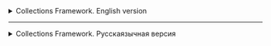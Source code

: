 <details>
<summary>Collections Framework. English version</summary>

<details>
<summary>Basic information about Collections Framework</summary>

# Collections in Java

Any group of individual objects represented as a whole is called a collection of Java objects. In Java, JDK 1.2
defines a separate structure called the "Collection Framework", which contains all classes and interfaces
of Java collections.

In Java, the collection interface (`java.util.Collection`) and the `Map` interface (`java.util.Map`) are the two main "root"
interfaces of Java collection classes.

## What is a framework in Java?

A framework is a set of classes and interfaces that provide a ready—made architecture. To implement a new function
or class, there is no need to define a structure. However, an optimal object-oriented design always includes
a structure with a set of classes in which all classes perform tasks of the same type.

### The need for a separate data collection platform in Java

Before the advent of the Collection Framework (or before JDK 1.2), the standard methods for grouping Java objects (or collections) were
Arrays or Vectors or Hash tables. All these collections did not have a common interface. Thus, although the main purpose
of all collections is the same, the implementation of all these collections was determined independently and had no correlation between
them. In addition, it is very difficult for users to remember all the different methods, syntax, and constructors.

### Advantages of the Java Collection Framework

Since the lack of a data collection system has led to the above set of disadvantages, the advantages
of the data collection system are listed below.

- **Serial API:** The API has a basic set of interfaces such as `Set`, `List` or `Map` common set
  methods.

- **Reduces programming efforts:** The programmer does not need to worry about the design of the Collection, he can
  focus on making the best use of it in your program. So the basic concept is
  Object-oriented programming (i.e. abstraction) has been successfully implemented.

- **Improves the speed and quality of the program:** Improves productivity by providing high-performance
  implement useful data structures and algorithms, because in this case the programmer does not need to think about the best
  implementations of a specific data structure. He may just use a better implementation to significantly boost
  the performance of your algorithm/program.

### Hierarchy of the data collection platform in Java

The `java.util` package contains all the classes and interfaces required by the `collection` framework. The `collection` framework
contains an interface named the `iterable` interface, which makes it easy to iterate through collections. This
The interface is extended by the main `collection` interface, which acts as the root
for the `collection framework'.
All collections extend this interface, thereby extending the properties of the iterator and methods of this interface. The
following figure shows the hierarchy of the `collection framework` data collection structure.

![img.png](images%2Fimg.png)

### Collection interface methods

This interface contains various methods that can be directly used by all collections implementing this
interface.:

| Method | Description |
|-----------------------------|---------------------------------------------------------------------------------|
| `add(Object)`               | Adds an object to the collection.                                                   |
| `addAll(Collection c)` | Adds all items from the specified collection to this collection.                  |
| `clear()` | Removes all items from this collection.                                         |
| `contains(Object o)` | Returns `true` if the collection contains the specified element.                   |
| `containsAll(Collection c)` | Returns `true` if the collection contains all the items from the specified collection. |
| `equals(Object o)` | Compares the specified object with this collection for equality.                     |
| `hashCode()` | Returns the hash code of this collection.                                              |
| `isEmpty()` | Returns `true` if the collection does not contain elements.                        |
| `iterator()` | Returns an iterator for the items in this collection.                             |
| `max()` | Returns the maximum                                                            

</details>

<details>
<summary>Lesson 27. ArrayList</summary>


# Lesson 27. ArrayList in Java

## Introduction to the List Interface in Java

The `List' interface in Java is part of the Java Collections Framework and is an ordered collection (or
sequence) of elements. The items in the list can be accessed and managed by indexes starting from scratch. The main thing
The difference between the `List` interface and standard arrays lies in its flexibility: unlike arrays, the size of lists
can change dynamically. `List` provides methods for adding, deleting, and accessing items, and also
allows you to search and sort data. This interface is implemented by various classes, such
as `ArrayList`, `LinkedList` and others, each of which has its own characteristics and applications. Learning about `List` and its
implementations, especially `ArrayList', is fundamental to the effective use of collections in Java.

## Introduction to ArrayList

![img_1.png](images%2Fimg_1.png)

### Overview: What is an ArrayList and how does it differ from regular arrays

An `ArrayList` in Java is an implementation of a dynamic array that is part of the Java Collections Framework. Unlike
standard arrays, `ArrayList` provides the ability to dynamically resize. This means that
elements can be added or removed, and the size of the `ArrayList` will automatically adapt to these
changes. 'ArrayList` supports only object data types and cannot store primitive types directly.

### Advantages of using ArrayList over arrays

- **Size flexibility**: The main advantage of `ArrayList` over standard arrays is its ability to
  change the size during program execution. This allows for more efficient memory management, especially when accurate
  The number of elements is unknown in advance.
- **Convenient methods**: `ArrayList` provides many built-in methods for managing elements, such as
  adding, deleting, searching and sorting, which makes it more convenient to use compared to the usual ones
  arrays.
- **Auto-packing and auto-unpacking**: With 'ArrayList`, you can easily use wrapper classes for primitive
  data types such as `Integer` and `Double`, which are automatically packed and unpacked.

## Basics of working with ArrayList

### Creating an ArrayList: How to initialize and use ArrayList

There are several ways to create an `ArrayList`. The easiest way is to use a constructor without arguments, which
creates an empty list. You can also initialize an `ArrayList` with an initial capacity or an existing collection.
For example, `ArrayList<String> list = new ArrayList<>();` creates an empty list of strings.

### Main methods: add, get, set, remove, size

- `add(Object)` - adds an item to the end of the list.
- `get(int index)` - returns an element at the specified index.
- `set(int index, Object)` - replaces the element in the specified position.
- `remove(int index)` or `remove(Object)` - removes an element by index or value.
- `size()` - returns the number of items in the list.

### Automatic resizing: How the ArrayList automatically expands and contracts

The `ArrayList` automatically increases its capacity when the number of items exceeds the current capacity of the list. This
is due to the redistribution of the internal array. When deleting elements, the size of the `ArrayList` does not decrease
automatically, but you can manually reduce the size using the `trimToSize()` method.

## Working with data in ArrayList

### Adding Elements: Different ways to add elements
- **Direct addition**: Using the `add(Object)` method to add an item to the end of the list.
- **Adding by index**: The `add(int index, Object element)` method allows you to insert an element at a certain position in the list.

![img_2.png](images%2Fimg_2.png)

### Deleting items: How and when to delete items from the list
- **Deleting by index**: The `remove(int index)` method deletes an element at the specified index.
- **Deletion by value**: The `remove(Object o)` method deletes the first occurrence of the specified element, if it is present in the list.

![img_3.png](images%2Fimg_3.png)

### Searching and updating items: Getting data and changing items in the list
- **Searching for an element**: The `indexOf(Object o)` method returns the index of the first occurrence of the element, `contains(Object o)` checks for the presence of the element.
- **Updating the element**: The `set(int index, Object element)` method replaces the element at the specified position.

### Iterating over elements: Using loops and iterators to bypass the ArrayList
- **Using a for-each loop**: A convenient way to iterate through elements without accessing the index.
- **Using the iterator**: Iterators allow you to more flexibly manage the iteration process, including removing elements during iteration.

| Operation | Complexity | Description |
|---------------------|------------------|----------------------------------------------|
| `add(E e)` | O(1) Amortized | Adding an item to the end of the list. The complexity can increase to O(n) when the array is expanded. |
| `add(int index, E element)` | O(n) | Adding an element to the specified position. Requires shifting all subsequent elements. |
| `get(int index)`    | O(1) | Getting an element by index.               |
| `set(int index, E element)` | O(1) | Replacing an element at a given position.         |
| `remove(int index)` | O(n) | Deleting an element by index. Requires shifting all subsequent elements. |
| `remove(Object o)` | O(n) | Deleting the first occurrence of the specified element, if present. |
| `size()` | O(1) | Getting the size of the list.                    |
| `clear()` | O(n) | Removing all items from the list.           |
| `contains(Object o)`| O(n) | Checking for the presence of an item in the list.          |
| `indexOf(Object o)` | O(n) | Getting the index of the first occurrence of the element.|
| `lastIndexOf(Object o)` | O(n) | Getting the index of the last occurrence of the element. |



## Conclusion: Learning ArrayList in Java

### Summarizing the key points of the lesson
- We have studied the `ArrayList`, a dynamic data structure that provides flexibility and convenience of working with arrays of objects in Java.
- We reviewed the basic operations such as adding, deleting, searching and updating items, as well as various ways to iterate through the list.
- We learned about the advantages of using `ArrayList` compared to standard arrays, including dynamic resizing and more convenient data management methods.

</details>

<details>
<summary>Lesson 28. LinkedList (Linked List)</summary>

# Lesson 28. LinkedList

## Introduction

### Defining linked lists

A Linked List is a data structure consisting of nodes, each of which contains data and
a link (or pointer) to the next node in the list. This structure allows you to efficiently insert and delete elements
without having to redistribute or reorganize the entire data structure, as required in arrays.

### Comparing linked lists with arrays

1. **Dynamic size**: Unlike arrays, the size of a linked list is not fixed, and it can
   dynamically increase or decrease.

2. **Memory**: Linked lists use memory more efficiently, as they allocate memory for new ones
   elements as needed, while arrays require a pre-determined amount of memory,
   even if it is not fully used.

3. **Element access time**: In arrays, access to an element by index is fast, while
   as in linked lists, to access an item, you must go through the list.

4. **Insertion and Deletion**: Inserting and deleting items in linked lists is usually faster than in arrays,
   especially if you need to insert or delete items at the beginning or middle of the list.

5. **Random Access**: Arrays provide efficient random access to items, whereas
   accessing a specific item in a linked list requires a sequential pass from the beginning or end of the list.

6. **Memory for additional data**: Each node in the linked list requires additional memory to
   store a pointer to the next or previous elements, while arrays do not require this.

## Basic concepts

### Singly Linked Lists

A singly linked list is a data structure where each element (node) contains data and a link to the next
node in the list. This is the simplest form of a linked list, where passage is possible only in one direction - from
the beginning to the end:
![img_4.png](images%2Fimg_4.png)

- **Node structure**: Each node contains two elements - data and a link to the next node.
- **Advantages**: Ease of implementation, efficient memory usage, dynamic size management.
- **Disadvantages**: Access to elements is only sequential, deletion requires access to the previous node.

### Doubly Linked Lists

A doubly linked list is similar to a singly linked one, but each node contains links to both the next and
previous nodes. This allows a bidirectional passage through the list:
![img_5.png](images%2Fimg_5.png)

- **Node Structure**: Each node contains data, a link to the next node, and a link to the previous node.
- **Advantages**: Bidirectional access, more convenient removal of elements.
- **Disadvantages**: More memory usage due to additional links, implementation complexity.

### Circular Linked Lists

A cyclic list can be singly connected or doubly connected, but in it the last node contains a reference to the
first node, forming a closed loop. This provides endless cyclic access to the elements:
![img_6.png](images%2Fimg_6.png)

- **Features**: In a singly linked cyclic list, the last node points to the first one. In a doubly connected -
  additionally, the first node points to the last one.
- **Advantages**: Allows infinite traversal of list items, useful for applications where the list
  constantly moving around (for example, carousels).
- **Disadvantages**: The need for additional processing during insertion and deletion to maintain cyclicity,
  it is easy to create an endless cycle with incorrect processing.

## Examples and practical tasks

### Implementation of basic methods for a single-linked and double-linked list

#### A single-linked list

- **Adding an item to the end of the list**: Traversing the list to the last item, then inserting a new node.
- **Deleting an element by value**: Searching for a node with a given value and deleting it, while updating the link
  the previous node.
- **Searching for an element by value**: Sequentially traversing the list, checking the value of each node.

#### A doubly linked list

- **Adding an item to the end of the list**: Inserting a new node after the current last node and updating the links.
- **Deleting an item by value**: Similar to a singly linked list, but with updating the previous and next links.
- **Searching for an item by value**: The same as in a singly linked list, but with the ability to move in both directions.

### Solving typical tasks on linked lists

#### List Conversion

List reversal is the process of changing the direction of relationships so that the first element becomes the last and the last
one becomes the first. This can be done by sequentially rearranging the links to the nodes.

**Example for a singly linked list:**

```java
public void reverse() {
    Node prev = null;
    Node current = head;
    Node next;
    while (current != null) {
        next = current.next;
        current.next = prev;
        prev = current;
        current = next;
    }
    head = prev;
}
```

### Search for the middle element
To find the middle element in the list, you can use two pointers: one moves at double speed, and
the other at a normal speed. When the fast pointer reaches the end of the list, the slow pointer will point to the middle element.

```java
public Node findMiddle() {
    Node fast = head;
    Node slow = head;
    while (fast != null && fast.next != null) {
        fast = fast.next.next;
        slow = slow.next;
    }
    return slow;
}

```

## Conclusion

### A brief overview of the topics covered
In this lesson, we covered the key aspects of working with linked lists in Java. The following topics are considered:
- **Definition and basic concepts of linked lists**: Understanding singly linked, doubly linked and cyclic lists.
- **Implementation of a singly linked list**: Creating a node class, adding, deleting, and searching for elements.
- **Implementation of a doubly linked list**: Extended node structure, features of adding and removing elements.
- **Practical tasks**: Handling the list and searching for the middle element, to develop practical skills of working with lists.

</details>


<details>
<summary>Lesson 28. LinkedList (Linked List)</summary>

# Lesson 28. LinkedList

## Introduction

### Defining linked lists

A Linked List is a data structure consisting of nodes, each of which contains data and
a link (or pointer) to the next node in the list. This structure allows you to efficiently insert and delete elements
without having to redistribute or reorganize the entire data structure, as required in arrays.

### Comparing linked lists with arrays

1. **Dynamic size**: Unlike arrays, the size of a linked list is not fixed, and it can
   dynamically increase or decrease.

2. **Memory**: Linked lists use memory more efficiently, as they allocate memory for new ones
   elements as needed, while arrays require a pre-determined amount of memory,
   even if it is not fully used.

3. **Element access time**: In arrays, access to an element by index is fast, while
   as in linked lists, to access an item, you must go through the list.

4. **Insertion and Deletion**: Inserting and deleting items in linked lists is usually faster than in arrays,
   especially if you need to insert or delete items at the beginning or middle of the list.

5. **Random Access**: Arrays provide efficient random access to items, whereas
   accessing a specific item in a linked list requires a sequential pass from the beginning or end of the list.

6. **Memory for additional data**: Each node in the linked list requires additional memory to
   store a pointer to the next or previous elements, while arrays do not require this.

## Basic concepts

### Singly Linked Lists

A singly linked list is a data structure where each element (node) contains data and a link to the next
node in the list. This is the simplest form of a linked list, where passage is possible only in one direction - from
the beginning to the end:
![img_4.png](images%2Fimg_4.png)

- **Node structure**: Each node contains two elements - data and a link to the next node.
- **Advantages**: Ease of implementation, efficient memory usage, dynamic size management.
- **Disadvantages**: Access to elements is only sequential, deletion requires access to the previous node.

### Doubly Linked Lists

A doubly linked list is similar to a singly linked one, but each node contains links to both the next and
previous nodes. This allows a bidirectional passage through the list:
![img_5.png](images%2Fimg_5.png)

- **Node Structure**: Each node contains data, a link to the next node, and a link to the previous node.
- **Advantages**: Bidirectional access, more convenient removal of elements.
- **Disadvantages**: More memory usage due to additional links, implementation complexity.

### Circular Linked Lists

A cyclic list can be singly connected or doubly connected, but in it the last node contains a reference to the
first node, forming a closed loop. This provides endless cyclic access to the elements:
![img_6.png](images%2Fimg_6.png)

- **Features**: In a singly linked cyclic list, the last node points to the first one. In a doubly connected -
  additionally, the first node points to the last one.
- **Advantages**: Allows infinite traversal of list items, useful for applications where the list
  constantly moving around (for example, carousels).
- **Disadvantages**: The need for additional processing during insertion and deletion to maintain cyclicity,
  it is easy to create an endless cycle with incorrect processing.

## Examples and practical tasks

### Implementation of basic methods for a single-linked and double-linked list

#### A single-linked list

- **Adding an item to the end of the list**: Traversing the list to the last item, then inserting a new node.
- **Deleting an element by value**: Searching for a node with a given value and deleting it, while updating the link
  the previous node.
- **Searching for an element by value**: Sequentially traversing the list, checking the value of each node.

#### A doubly linked list

- **Adding an item to the end of the list**: Inserting a new node after the current last node and updating the links.
- **Deleting an item by value**: Similar to a singly linked list, but with updating the previous and next links.
- **Searching for an item by value**: The same as in a singly linked list, but with the ability to move in both directions.

### Solving typical tasks on linked lists

#### List Conversion

List reversal is the process of changing the direction of relationships so that the first element becomes the last and the last
one becomes the first. This can be done by sequentially rearranging the links to the nodes.

**Example for a singly linked list:**

```java
public void reverse() {
    Node prev = null;
    Node current = head;
    Node next;
    while (current != null) {
        next = current.next;
        current.next = prev;
        prev = current;
        current = next;
    }
    head = prev;
}
```

### Search for the middle element
To find the middle element in the list, you can use two pointers: one moves at double speed, and
the other at a normal speed. When the fast pointer reaches the end of the list, the slow pointer will point to the middle element.

```java
public Node findMiddle() {
    Node fast = head;
    Node slow = head;
    while (fast != null && fast.next != null) {
        fast = fast.next.next;
        slow = slow.next;
    }
    return slow;
}

```

| Operation | LinkedList | ArrayList |
|----------------------|---------------|---------------|
| Adding to the end | O(1) | O(1)* |
| Adding to the beginning | O(1) | O(n) |
| Adding to the middle | O(n) | O(n) |
| Removing from the end | O(n) | O(1)* |
| Deleting from the beginning | O(1) | O(n) |
| Removing from the middle | O(n) | O(n) |
| Index search | O(n) | O(1) |
| Search by value | O(n) | O(n) |
| List size | O(1) | O(1) |

## Conclusion

### A brief overview of the topics covered
In this lesson, we covered the key aspects of working with linked lists in Java. The following topics are considered:
- **Definition and basic concepts of linked lists**: Understanding singly linked, doubly linked and cyclic lists.
- **Implementation of a singly linked list**: Creating a node class, adding, deleting, and searching for elements.
- **Implementation of a doubly linked list**: Extended node structure, features of adding and removing elements.
- **Practical tasks**: Handling the list and searching for the middle element, to develop practical skills of working with lists.

</details>

<details>
<summary>Lesson 29. Set. Contract for `hashCode` and `equals` Methods in Java </summary>

# Contract for `hashCode` and `equals` Methods in Java

## `equals` Contract

1. **Reflexivity**: An object must be equal to itself.
    ```java
    x.equals(x) // should return true
    ```

2. **Symmetry**: If `x` is equal to `y`, then `y` should be equal to `x`.
    ```java
    x.equals(y) == y.equals(x) // should be true
    ```

3. **Transitivity**: If `x` is equal to `y` and `y` is equal to `z`, then `x` should be equal to `z`.
    ```java
    if (x.equals(y) && y.equals(z)) {
        x.equals(z); // should return true
    }
    ```

4. **Consistency**: Multiple invocations of `equals` on the same objects should return the same result, provided no information used in the `equals` comparisons is modified.

5. **Non-equality to `null`**: Any non-null reference `x.equals(null)` should return `false`.

## `hashCode` Contract

1. **Consistency**: During a single execution of an application, the method should consistently return the same integer value, provided no information used in the `equals` method has changed.

2. **Equality of Objects implies Equality of Hash Codes**: If `x.equals(y)` returns `true`, then `x.hashCode()` should return the same hash code as `y.hashCode()`.

## Relationship between `hashCode` and `equals`

If two objects are considered equal according to the `equals` method, their hash codes must also be equal. However, the reverse is not necessarily true: equal hash codes do not guarantee object equality. In other words, two different objects can have the same hash code, leading to a collision.

Therefore, when overriding one of these methods, it's generally necessary to override the other as well, adhering to the specified contract.

# Set in Java

## Overview

The `Set` interface is present in the `java.util` package and extends the `Collection` interface. It is an unordered collection of objects in which duplicate values cannot be stored. Essentially, it implements the mathematical concept of a set. This interface contains methods inherited from the `Collection` interface, and adds a feature that restricts the insertion of duplicate elements.

There are two main sub-interfaces that extend the `Set` interface:

- `SortedSet`
- `NavigableSet`


## NavigableSet and SortedSet

In the above diagram, the `NavigableSet` interface extends the `SortedSet` interface. Since a set doesn't retain the insertion order, the `NavigableSet` interface provides the implementation to navigate through the set. The class which implements `NavigableSet` is `TreeSet`, which is an implementation of a self-balancing tree. Therefore, this interface provides us with a way to navigate through this tree.

## Declaration

The `Set` interface is declared as:

```java
public interface Set<E> extends Collection<E>
```

## Creating Set Objects
Since Set is an interface, objects cannot be created of the type Set. We always need a class that extends this list in order to create an object. After the introduction of Generics in Java 1.5, it is possible to restrict the type of object that can be stored in the Set. A type-safe set can be defined as:
```java
// Obj is the type of the object to be stored in Set
Set<Object> set = new HashSet<Object>();
```
## Classes Implementing the Set Interface in Java

| Class          | Storage Mechanism                 | Order Retention                   | Time Complexity for Basic Operations | Thread-Safety       | Null Elements                   |
|----------------|-----------------------------------|-----------------------------------|-------------------------------------|---------------------|---------------------------------|
| `HashSet`      | Hash Table                        | Does not retain order             | Constant time                       | No                  | Allows                          |
| `TreeSet`      | Red-Black Tree                    | Elements are sorted               | Logarithmic time                    | No                  | Not allowed (Java 7 and above)  |
| `LinkedHashSet`| Hash Table and Doubly-linked List | Retains insertion order           | Constant time                       | No                  | Allows                          |



<hr style="height:2px; border-width:0; color:gray; background-color:gray;">

</details>
</details>

------------

<details>
<summary>Collections Framework. Русскаязычная версия</summary>

<details>
<summary>Основная информация о Collections Framework</summary>

# Collections in Java

Любая группа отдельных объектов, представленных как единое целое, называется коллекцией объектов Java. В Java в JDK 1.2
определена отдельная структура под названием "Collection Framework", которая содержит все классы и интерфейсы коллекций
Java.

В Java интерфейс коллекции (`java.util.Collection`) и интерфейс `Map` (`java.util.Map`) — два основных «корневых»
интерфейса классов коллекций Java.

## Что такое фреймворк в Java?

Фреймворк — это набор классов и интерфейсов, которые предоставляют готовую архитектуру. Чтобы реализовать новую функцию
или класс, нет необходимости определять структуру. Однако оптимальный объектно-ориентированный дизайн всегда включает в
себя структуру с набором классов, в которой все классы выполняют задачи одного и того же типа.

### Необходимость в отдельной платформе сбора данных в Java

До появления Collection Framework (или до JDK 1.2) стандартными методами группировки объектов Java (или коллекций) были
Массивы или Векторы или Хеш-таблицы. Все эти коллекции не имели общего интерфейса. Таким образом, хотя основная цель
всех коллекций одна и та же, реализация всех этих коллекций определялась независимо и не имела никакой корреляции между
ними. Кроме того, пользователям очень сложно запомнить все различные методы, синтаксис и конструкторы.

### Преимущества Java Collection Framework

Поскольку отсутствие системы сбора данных привело к вышеуказанному набору недостатков, ниже приведены преимущества
системы сбора данных.

- **Последовательный API:** API имеет базовый набор интерфейсов, таких как `Set`, `List` или `Map` общий набор
  методов.

- **Уменьшает усилия по программированию:** Программисту не нужно беспокоиться о дизайне Коллекции, он может
  сосредоточиться на ее наилучшем использовании в своей программе. Таким образом, основная концепция
  объектно-ориентированного программирования (т.е. абстракции) была успешно реализована.

- **Повышает скорость и качество программы:** Повышает производительность за счет обеспечения высокопроизводительной
  реализации полезных структур данных и алгоритмов, поскольку в этом случае программисту не нужно думать о лучшей
  реализации конкретная структура данных. Он может просто использовать лучшую реализацию, чтобы значительно повысить
  производительность своего алгоритма/программы.

### Иерархия платформы сбора данных в Java

Пакет `java.util` содержит все классы и интерфейсы, необходимые платформе `collection` framework. Фреймворк `collection`
содержит интерфейс с именем `iterable` интерфейс, который позволяет легко перебирать коллекции. Этот
интерфейс расширяется за счет основного интерфейса `collection`, который выступает в качестве корня
для `collection framework`.
Все коллекции расширяют этот интерфейс, тем самым расширяя свойства итератора и методов этого интерфейса. На
следующем рисунке показана иерархия структуры сбора данных `collection framework`.

![img.png](images%2Fimg.png)

### Методы интерфейса коллекции

Этот интерфейс содержит различные методы, которые могут напрямую использоваться всеми коллекциями, реализующими этот
интерфейс:

| Метод                       | Описание                                                                        |
|-----------------------------|---------------------------------------------------------------------------------|
| `add(Object)`               | Добавляет объект в коллекцию.                                                   |
| `addAll(Collection c)`      | Добавляет все элементы из указанной коллекции в эту коллекцию.                  |
| `clear()`                   | Удаляет все элементы из этой коллекции.                                         |
| `contains(Object o)`        | Возвращает `true`, если коллекция содержит указанный элемент.                   |
| `containsAll(Collection c)` | Возвращает `true`, если коллекция содержит все элементы из указанной коллекции. |
| `equals(Object o)`          | Сравнивает указанный объект с этой коллекцией на равенство.                     |
| `hashCode()`                | Возвращает хеш-код этой коллекции.                                              |
| `isEmpty()`                 | Возвращает `true`, если коллекция не содержит элементов.                        |
| `iterator()`                | Возвращает итератор для элементов в этой коллекции.                             |
| `max()`                     | Возвращает максималь                                                            

</details>

<details>
<summary>Урок  27. ArrayList</summary>


# Lesson 27. ArrayList в Java

## Введение в Интерфейс List в Java

Интерфейс `List` в Java является частью Java Collections Framework и представляет собой упорядоченную коллекцию (или
последовательность) элементов. Элементы в списке могут быть доступны и управляемы по индексам, начиная с нуля. Главное
отличие интерфейса `List` от стандартных массивов заключается в его гибкости: в отличие от массивов, размер списков
может динамически изменяться. `List` предоставляет методы для добавления, удаления и доступа к элементам, а также
позволяет выполнять поиск и сортировку данных. Этот интерфейс реализуется различными классами, такими
как `ArrayList`, `LinkedList` и другими, каждый из которых имеет свои особенности и применения. Изучение `List` и его
реализаций, особенно `ArrayList`, является фундаментальным для эффективного использования коллекций в Java.

## Введение в ArrayList

![img_1.png](images%2Fimg_1.png)

### Обзор: Что такое ArrayList и как он отличается от обычных массивов

`ArrayList` в Java — это реализация динамического массива, которая является частью Java Collections Framework. В отличие
от стандартных массивов, `ArrayList` обеспечивает возможность динамического изменения размера. Это означает, что
элементы могут быть добавлены или удалены, и размер `ArrayList` будет автоматически адаптироваться к этим
изменениям. `ArrayList` поддерживает только объектные типы данных и не может хранить примитивные типы напрямую.

### Преимущества использования ArrayList по сравнению с массивами

- **Гибкость размера**: Основное преимущество `ArrayList` перед стандартными массивами заключается в его способности
  изменять размер во время выполнения программы. Это позволяет более эффективно управлять памятью, особенно когда точное
  количество элементов заранее неизвестно.
- **Удобные методы**: `ArrayList` предоставляет множество встроенных методов для управления элементами, таких как
  добавление, удаление, поиск и сортировка, что делает его более удобным в использовании по сравнению с обычными
  массивами.
- **Автоупаковка и автораспаковка**: С `ArrayList` можно легко использовать оберточные классы для примитивных типов
  данных, такие как `Integer` и `Double`, которые автоматически упаковываются и распаковываются.

## Основы работы с ArrayList

### Создание ArrayList: Как инициализировать и использовать ArrayList

`ArrayList` можно создать несколькими способами. Самый простой способ - использовать конструктор без аргументов, который
создает пустой список. Также можно инициализировать `ArrayList` с начальной емкостью или существующей коллекцией.
Например, `ArrayList<String> list = new ArrayList<>();` создает пустой список строк.

### Основные методы: add, get, set, remove, size

- `add(Object)` - добавляет элемент в конец списка.
- `get(int index)` - возвращает элемент по указанному индексу.
- `set(int index, Object)` - заменяет элемент в указанной позиции.
- `remove(int index)` или `remove(Object)` - удаляет элемент по индексу или значению.
- `size()` - возвращает количество элементов в списке.

### Автоматическое изменение размера: Как ArrayList автоматически расширяется и сжимается

`ArrayList` автоматически увеличивает свою емкость, когда количество элементов превышает текущую емкость списка. Это
происходит благодаря перераспределению внутреннего массива. При удалении элементов размер `ArrayList` не уменьшается
автоматически, но можно вручную уменьшить размер, используя метод `trimToSize()`.

## Работа с данными в ArrayList

### Добавление элементов: Различные способы добавления элементов
- **Прямое добавление**: Использование метода `add(Object)` для добавления элемента в конец списка.
- **Добавление по индексу**: Метод `add(int index, Object element)` позволяет вставить элемент на определенную позицию в списке.

![img_2.png](images%2Fimg_2.png)

### Удаление элементов: Как и когда следует удалять элементы из списка
- **Удаление по индексу**: Метод `remove(int index)` удаляет элемент по указанному индексу.
- **Удаление по значению**: Метод `remove(Object o)` удаляет первое вхождение указанного элемента, если он присутствует в списке.

![img_3.png](images%2Fimg_3.png)

### Поиск и обновление элементов: Получение данных и изменение элементов в списке
- **Поиск элемента**: Метод `indexOf(Object o)` возвращает индекс первого вхождения элемента, `contains(Object o)` проверяет наличие элемента.
- **Обновление элемента**: Метод `set(int index, Object element)` заменяет элемент на указанной позиции.

### Перебор элементов: Использование циклов и итераторов для обхода ArrayList
- **Использование for-each цикла**: Удобный способ перебора элементов без доступа к индексу.
- **Использование итератора**: Итераторы позволяют более гибко управлять процессом перебора, включая удаление элементов во время итерации.

| Операция            | Сложность        | Описание                                     |
|---------------------|------------------|----------------------------------------------|
| `add(E e)`          | O(1) амортизированно | Добавление элемента в конец списка. Сложность может увеличиться до O(n) при расширении массива. |
| `add(int index, E element)` | O(n) | Добавление элемента в заданную позицию. Требует сдвига всех последующих элементов. |
| `get(int index)`    | O(1)             | Получение элемента по индексу.               |
| `set(int index, E element)` | O(1) | Замена элемента на заданной позиции.         |
| `remove(int index)` | O(n)             | Удаление элемента по индексу. Требует сдвига всех последующих элементов. |
| `remove(Object o)`  | O(n)             | Удаление первого вхождения указанного элемента, если он присутствует. |
| `size()`            | O(1)             | Получение размера списка.                    |
| `clear()`           | O(n)             | Удаление всех элементов из списка.           |
| `contains(Object o)`| O(n)             | Проверка наличия элемента в списке.          |
| `indexOf(Object o)` | O(n)             | Получение индекса первого вхождения элемента.|
| `lastIndexOf(Object o)` | O(n)         | Получение индекса последнего вхождения элемента. |



## Заключение: Изучение ArrayList в Java

### Обобщение ключевых моментов урока
- Мы изучили `ArrayList` — динамическую структуру данных, которая обеспечивает гибкость и удобство работы с массивами объектов в Java.
- Рассмотрели основные операции, такие как добавление, удаление, поиск и обновление элементов, а также различные способы итерации по списку.
- Узнали о преимуществах использования `ArrayList` по сравнению со стандартными массивами, включая динамическое изменение размера и более удобные методы управления данными.

</details>

<details>
<summary>Урок  28. LinkedList (Связанный список)</summary>

# Lesson 28.LinkedList (Связанный список)

## План урока по теме "Связные списки (Linked List) в Java"

## Введение

### Определение связных списков

Linked List (Связный список) - это структура данных, состоящая из узлов, каждый из которых содержит данные и ссылку
(или указатель) на следующий узел в списке. Эта структура позволяет эффективно вставлять и удалять элементы
без необходимости перераспределения или реорганизации всей структуры данных, как это требуется в массивах.

### Сравнение связных списков с массивами

1. **Динамический размер**: В отличие от массивов, размер связного списка не фиксирован, и он может
   динамически увеличиваться или уменьшаться.

2. **Память**: Связные списки более эффективно используют память, так как они выделяют память под новые
   элементы по мере необходимости, в то время как массивы требуют заранее определенного количества памяти,
   даже если она не полностью используется.

3. **Время доступа к элементам**: В массивах доступ к элементу по индексу выполняется быстро, в то время
   как в связных списках для доступа к элементу необходимо пройти через список.

4. **Вставка и удаление**: Вставка и удаление элементов в связных списках обычно быстрее, чем в массивах,
   особенно если необходимо вставить или удалить элементы в начале или середине списка.

5. **Случайный доступ**: Массивы обеспечивают эффективный случайный доступ к элементам, тогда как для
   доступа к определенному элементу в связном списке требуется последовательный проход от начала или конца списка.

6. **Память на дополнительные данные**: Каждый узел в связном списке требует дополнительной памяти для
   хранения указателя на следующий или предыдущий элементы, в то время как массивы не требуют этого.

## Основные концепции

### Односвязные списки (Singly Linked Lists)

Односвязный список - это структура данных, где каждый элемент (узел) содержит данные и ссылку на следующий
узел в списке. Это самая простая форма связного списка, где проход возможен только в одном направлении - от
начала к концу:
![img_4.png](images%2Fimg_4.png)

- **Структура узла**: Каждый узел содержит два элемента - данные и ссылку на следующий узел.
- **Преимущества**: Простота реализации, эффективное использование памяти, динамичное управление размером.
- **Недостатки**: Доступ к элементам только последовательный, удаление требует доступа к предыдущему узлу.

### Двусвязные списки (Doubly Linked Lists)

Двусвязный список похож на односвязный, но каждый узел содержит ссылки как на следующий, так и на
предыдущий узлы. Это позволяет двунаправленный проход по списку:
![img_5.png](images%2Fimg_5.png)

- **Структура узла**: Каждый узел содержит данные, ссылку на следующий узел и ссылку на предыдущий узел.
- **Преимущества**: Двунаправленный доступ, более удобное удаление элементов.
- **Недостатки**: Больше занимаемой памяти из-за дополнительных ссылок, сложность реализации.

### Циклические списки (Circular Linked Lists)

Циклический список может быть односвязным или двусвязным, но в нем последний узел содержит ссылку на
первый узел, формируя замкнутый цикл. Это обеспечивает бесконечный циклический доступ к элементам:
![img_6.png](images%2Fimg_6.png)

- **Особенности**: В односвязном циклическом списке последний узел указывает на первый. В двусвязном -
  дополнительно первый узел указывает на последний.
- **Преимущества**: Позволяет бесконечно обходить элементы списка, полезно для приложений, где список
  постоянно перебирается (например, карусели).
- **Недостатки**: Необходимость дополнительной обработки при вставке и удалении для поддержания цикличности,
  легко создать бесконечный цикл при неправильной обработке.

## Примеры и практические задачи

### Реализация базовых методов для односвязного и двусвязного списка

#### Односвязный список

- **Добавление элемента в конец списка**: Проход по списку до последнего элемента, затем вставка нового узла.
- **Удаление элемента по значению**: Поиск узла с заданным значением и его удаление, при этом необходимо обновить ссылку
  предыдущего узла.
- **Поиск элемента по значению**: Последовательный проход по списку с проверкой значения каждого узла.

#### Двусвязный список

- **Добавление элемента в конец списка**: Вставка нового узла после текущего последнего узла и обновление ссылок.
- **Удаление элемента по значению**: Аналогично односвязному списку, но с обновлением предыдущей и следующей ссылок.
- **Поиск элемента по значению**: Такой же, как в односвязном списке, но с возможностью движения в обоих направлениях.

### Решение типичных задач на связные списки

#### Обращение списка

Обращение списка - это процесс изменения направления связей так, чтобы первый элемент стал последним, а последний -
первым. Это можно сделать путем последовательного переставления ссылок на узлы.

**Пример для односвязного списка:**

```java
public void reverse() {
    Node prev = null;
    Node current = head;
    Node next;
    while (current != null) {
        next = current.next;
        current.next = prev;
        prev = current;
        current = next;
    }
    head = prev;
}
```

### Поиск среднего элемента
Для нахождения среднего элемента в списке можно использовать два указателя: один перемещается с двойной скоростью, а
другой - с обычной. Когда быстрый указатель достигает конца списка, медленный будет указывать на средний элемент.

```java
public Node findMiddle() {
    Node fast = head;
    Node slow = head;
    while (fast != null && fast.next != null) {
        fast = fast.next.next;
        slow = slow.next;
    }
    return slow;
}

```

| Операция             | LinkedList | ArrayList     |
|----------------------|------------|---------------|
| Добавление в конец   | O(1)       | O(1)*         |
| Добавление в начало  | O(1)       | O(n)          |
| Добавление в середину| O(n)       | O(n)          |
| Удаление из конца    | O(1)       | O(1)*         |
| Удаление из начала   | O(1)       | O(n)          |
| Удаление из середины | O(n)       | O(n)          |
| Поиск по индексу     | O(n)       | O(1)          |
| Поиск по значению    | O(n)       | O(n)          |
| Размер списка        | O(1)       | O(1)          |

## Заключение

### Краткий обзор пройденных тем
В рамках данного урока мы охватили ключевые аспекты работы со связными списками в Java. Рассмотрены следующие темы:
- **Определение и основные концепции связных списков**: Понимание односвязных, двусвязных и циклических списков.
- **Реализация односвязного списка**: Создание класса узла, добавление, удаление и поиск элементов.
- **Реализация двусвязного списка**: Расширенная структура узла, особенности добавления и удаления элементов.
- **Практические задачи**: Обращение списка и поиск среднего элемента, для развития практических навыков работы со списками.

</details>

<details>
<summary>Урок 29. Set (Множества). Контракт методов `hashCode` и `equals` в Java </summary>

# Контракт методов `hashCode` и `equals` в Java

## Контракт `equals`

1. **Рефлексивность**: Объект должен быть равен самому себе.
    ```java
    x.equals(x) // должно вернуть true
    ```

2. **Симметричность**: Если `x` равно `y`, то `y` должно быть равно `x`.
    ```java
    x.equals(y) == y.equals(x) // должно быть true
    ```

3. **Транзитивность**: Если `x` равно `y` и `y` равно `z`, то `x` должно быть равно `z`.
    ```java
    if (x.equals(y) && y.equals(z)) {
        x.equals(z); // должно вернуть true
    }
    ```

4. **Консистентность**: Многократные вызовы `equals` с теми же объектами должны возвращать одинаковый результат, при условии, что информация, используемая в сравнениях на равенство, не меняется.

5. **Неравенство с `null`**: Любая не-null ссылка `x.equals(null)` должна возвращать `false`.

## Контракт `hashCode`

1. **Консистентность**: В течение одного выполнения приложения, метод должен всегда возвращать одно и то же целочисленное значение, если информация, используемая в методе `equals`, не изменилась.

2. **Если объекты равны, хеш-коды тоже должны быть равны**: Если `x.equals(y)` возвращает `true`, то `x.hashCode()` должен возвращать тот же хеш-код, что и `y.hashCode()`.

## Взаимосвязь `hashCode` и `equals`

Если два объекта считаются равными по методу `equals`, их хеш-коды также должны быть равны. Однако обратное не всегда верно: равенство хеш-кодов не гарантирует равенство объектов. Другими словами, два различных объекта могут иметь одинаковый хеш-код, что является коллизией.

Таким образом, при переопределении одного из этих методов, как правило, необходимо переопределить и другой, соблюдая указанный контракт.

# Множество (Set) в Java

## Обзор

Интерфейс `Set` находится в пакете `java.util` и расширяет интерфейс `Collection`. Это неупорядоченная коллекция объектов, в которой не могут храниться дубликаты. По сути, он реализует математическое понятие множества. Этот интерфейс содержит методы, унаследованные от интерфейса `Collection`, и добавляет функцию, которая ограничивает вставку дублирующих элементов.

Есть два основных подинтерфейса, которые расширяют интерфейс `Set`:

- `SortedSet`
- `NavigableSet`


## NavigableSet и SortedSet

На приведенной выше диаграмме интерфейс `NavigableSet` расширяет интерфейс `SortedSet`. Поскольку множество не сохраняет порядок вставки, интерфейс `NavigableSet` предоставляет реализацию для навигации по множеству. Класс, который реализует `NavigableSet`, — это `TreeSet`, являющийся реализацией самобалансирующегося дерева. Таким образом, этот интерфейс предоставляет нам способ навигации по этому дереву.

## Объявление

Интерфейс `Set` объявлен так:

```java
public interface Set<E> extends Collection<E>
```

## Создание объектов Set
Поскольку Set является интерфейсом, объекты типа `Set` создать нельзя. Нам всегда нужен класс, который расширяет этот список, чтобы создать объект. После введения обобщений в `Java 1.5` стало возможным ограничить тип объекта, который может быть сохранен в `Set`. Типобезопасное множество можно определить так:
```java
// Obj is the type of the object to be stored in Set
Set<Object> set = new HashSet<Object>();
```

## Классы, реализующие интерфейс Set в Java

| Класс         | Хранение                          | Порядок                           | Сложность операций                     | Потокобезопасность | Null-элементы                  |
|---------------|-----------------------------------|-----------------------------------|---------------------------------------|--------------------|--------------------------------|
| `HashSet`      | Хеш-таблица                       | Не сохраняет порядок               | Константное время для основных операций| Нет                | Допускает                       |
| `TreeSet`      | Красно-черное дерево              | Элементы отсортированы            | Логарифмическое время                 | Нет                | Не допускает (Java 7 и выше)    |
| `LinkedHashSet`| Хеш-таблица и двусвязный список   | Сохраняет порядок вставки          | Константное время для основных операций| Нет                | Допускает                       |

</details>
</details>


